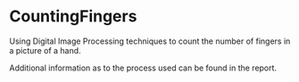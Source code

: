 # CountingFingers
Using Digital Image Processing techniques to count the number of fingers in a picture of a hand.

Additional information as to the process used can be found in the report.
